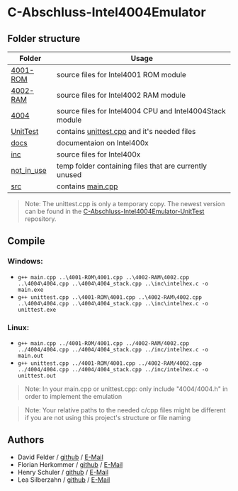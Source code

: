 # C-Abschluss-Intel4004Emulator

## Folder structure
Folder | Usage
------ | -----
[4001-ROM](4001-ROM) | source files for Intel4001 ROM module
[4002-RAM](4002-RAM) | source files for Intel4002 RAM module
[4004](4004) | source files for Intel4004 CPU and Intel4004Stack module
[UnitTest](UnitTest) | contains [unittest.cpp](UnitTest/unittest.cpp) and it's needed files
[docs](docs) | documentaion on Intel400x
[inc](inc) | source files for Intel400x
[not_in_use](not_in_use) | temp folder containing files that are currently unused
[src](src) | contains [main.cpp](src/main.cpp)

> Note: The unittest.cpp is only a temporary copy. The newest version can be found in the [C-Abschluss-Intel4004Emulator-UnitTest](https://github.com/DHBW-FN-TIT20/C-Abschluss-Intel4004Emulator-UnitTest) repository.

## Compile
### Windows:
* `g++ main.cpp ..\4001-ROM\4001.cpp ..\4002-RAM\4002.cpp ..\4004\4004.cpp ..\4004\4004_stack.cpp ..\inc\intelhex.c -o main.exe`
* `g++ unittest.cpp ..\4001-ROM\4001.cpp ..\4002-RAM\4002.cpp ..\4004\4004.cpp ..\4004\4004_stack.cpp ..\inc\intelhex.c -o unittest.exe`

### Linux:
* `g++ main.cpp ../4001-ROM/4001.cpp ../4002-RAM/4002.cpp ../4004/4004.cpp ../4004/4004_stack.cpp ../inc/intelhex.c -o main.out`
* `g++ unittest.cpp ../4001-ROM/4001.cpp ../4002-RAM/4002.cpp ../4004/4004.cpp ../4004/4004_stack.cpp ../inc/intelhex.c -o unittest.out`

> Note: In your main.cpp or unittest.cpp: only include \"4004/4004.h\" in order to implement the emulation

> Note: Your relative paths to the needed c/cpp files might be different if you are not using this project's structure or file naming

## Authors
* David Felder / [github](https://github.com/screetox) / [E-Mail](mailto:felder.david-it20@it.dhbw-ravensburg.de?cc=herkommer.flor-it20@it.dhbw-ravensburg.de;schuler.henry-it20@it.dhbw-ravensburg.de;silberzahn.lea-it20@it.dhbw-ravensburg.de&amp;subject=[GitHub]%20C%20Intel4004%20Emulator)
* Florian Herkommer / [github](https://github.com/Floqueboque) / [E-Mail](mailto:herkommer.flor-it20@it.dhbw-ravensburg.de?cc=felder.david-it20@it.dhbw-ravensburg.de;schuler.henry-it20@it.dhbw-ravensburg.de;silberzahn.lea-it20@it.dhbw-ravensburg.de&amp;subject=[GitHub]%20C%20Intel4004%20Emulator)
* Henry Schuler / [github](https://github.com/schuler-henry) / [E-Mail](mailto:schuler.henry-it20@it.dhbw-ravensburg.de?cc=felder.david-it20@it.dhbw-ravensburg.de;herkommer.flor-it20@it.dhbw-ravensburg.de;silberzahn.lea-it20@it.dhbw-ravensburg.de&amp;subject=[GitHub]%20C%20Intel4004%20Emulator)
* Lea Silberzahn / [github](https://github.com/lealabert) / [E-Mail](mailto:silberzahn.lea-it20@it.dhbw-ravensburg.de?cc=felder.david-it20@it.dhbw-ravensburg.de;herkommer.flor-it20@it.dhbw-ravensburg.de;schuler.henry-it20@it.dhbw-ravensburg.de&amp;subject=[GitHub]%20C%20Intel4004%20Emulator)
